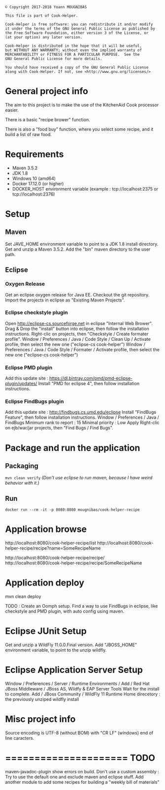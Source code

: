 ```
© Copyright 2017-2018 Yoann MOUGNIBAS

This file is part of Cook-Helper.

Cook-Helper is free software: you can redistribute it and/or modify
it under the terms of the GNU General Public License as published by
the Free Software Foundation, either version 3 of the License, or
(at your option) any later version.

Cook-Helper is distributed in the hope that it will be useful,
but WITHOUT ANY WARRANTY; without even the implied warranty of
MERCHANTABILITY or FITNESS FOR A PARTICULAR PURPOSE.  See the
GNU General Public License for more details.

You should have received a copy of the GNU General Public License
along with Cook-Helper. If not, see <http://www.gnu.org/licenses/>
```

# General project info

The aim to this project is to make the use of the KitchenAid Cook processor easier.

There is a basic "recipe brower" function.

There is also a "food buy" function, where you select some recipe, and it build a list of raw food.


# Requirements

* Maven 3.5.2
* JDK 1.8
* Windows 10 (amd64)
* Docker 17.12.0 (or higher)
* DOCKER_HOST environment variable (example : tcp://localhost:2375 or tcp://localhost:2376)

# Setup

## Maven

Set JAVE_HOME environment variable to point to a JDK 1.8 install directory.
Get and unzip a Maven 3.5.2.
Add the "bin" maven directory to the user path.

## Eclipse

### Oxygen Release

Get an eclipse oxygen release for Java EE.
Checkout the git repository.
Import the projects in eclipse as "Existing Maven Projects".

### Eclipse checkstyle plugin

Open http://eclipse-cs.sourceforge.net in eclipse "Internal Web Brower".
Drag & Drop the "install" button into eclipse, then follow the installation instructions.
Right-clic on projects, then "Checkstyle / Create formater profile".
Window / Preferences / Java / Code Style / Clean Up / Activate profile, then select the new one ("eclipse-cs cook-helper")
Window / Preferences / Java / Code Style / Formater / Activate profile, then select the new one ("eclipse-cs cook-helper")

### Eclipse PMD plugin

Add this update site : https://dl.bintray.com/pmd/pmd-eclipse-plugin/updates/
Install "PMD for eclipse 4", then follow installation instructions.

### Eclipse FindBugs plugin

Add this update site : http://findbugs.cs.umd.edu/eclipse
Install "FindBugs Feature", then follow installation instructions.
Window / Preferences / Java / FindBugs
Minimum rank to report : 15
Minimal priority : Low
Apply
Right-clic on ejb/war/jar projects, then "Find Bugs / Find Bugs".


# Package and run the application

## Packaging

`mvn clean verify`
*(Don't use eclipse to run maven, because I have weird behavior with it.)*



## Run

`docker run --rm -it -p 8080:8080 mougnibas/cook-helper-recipe`



# Application browse

http://localhost:8080/cook-helper-recipe/list
http://localhost:8080/cook-helper-recipe/recipe?name=SomeRecipeName

http://localhost:8080/cook-helper-recipe/recipe/
http://localhost:8080/cook-helper-recipe/recipe/SomeRecipeName


# Application deploy

mvn clean deploy





TODO :
Create an Oomph setup.
Find a way to use FindBugs in eclipse, like checkstyle and PMD plugin, with auto config using maven.



# Eclipse JUnit Setup

Get and unzip a WildFly 11.0.0.Final version.
Add "JBOSS_HOME" environment variable, to point to the unzip wildfly.



# Eclipse Application Server Setup

Window / Preferences / Server / Runtime Environments / Add / Red Hat JBoss Middleware / JBoss AS, Wildfy & EAP Server Tools
Wait for the install to complete.
Add / JBoss Community / WildFly 11 Runtime
Home direcetory : the previously unziped wildfly install



# Misc project info

Source encoding is UTF-8 (without BOM) with "CR LF" (windows) end of line caracters.


=====================
TODO
=====================
maven-javadoc-plugin show errors on build.
Don't use a custom assembly : Try to use the default one and exclude maven and eclipse stuff.
Add another module to add some recipes for building a "weekly bill of materials"
